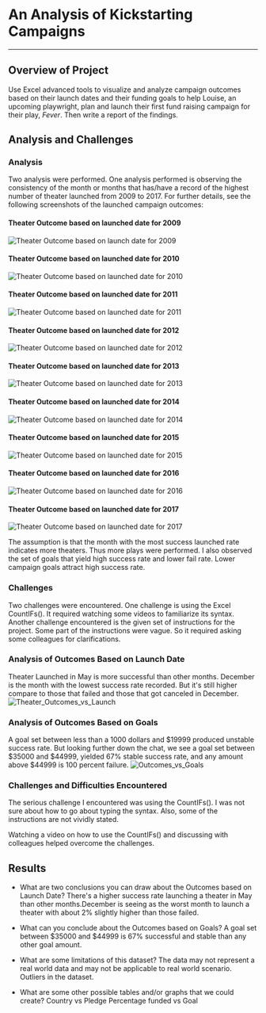 # An Analysis of Kickstarting Campaigns

***

## Overview of Project

Use Excel advanced tools to visualize and analyze campaign outcomes based on their launch dates and their funding goals to help Louise, an upcoming playwright, plan and launch their first fund raising campaign for their play, *Fever*. Then write a report of the findings.

## Analysis and Challenges

### Analysis

Two analysis were performed. One analysis performed is observing the consistency of the month or months that has/have a record of the highest number of theater launched from 2009 to 2017. For further details, see the following screenshots of the launched campaign outcomes:

#### Theater Outcome based on launched date for 2009

![**Theater Outcome based on launch date for 2009**](/Resources/Theater%20Outcome%20based%20on%20launched%20date%20for%202009.png)

#### Theater Outcome based on launched date for 2010

![**Theater Outcome based on launched date for 2010**](/Resources/Theater%20Outcome%20based%20on%20launched%20date%20for%202010.png)

#### Theater Outcome based on launched date for 2011

![**Theater Outcome based on launched date for 2011**](/Resources/Theater%20Outcome%20based%20on%20launched%20date%20for%202011.png)

#### Theater Outcome based on launched date for 2012

![**Theater Outcome based on launched date for 2012**](/Resources/Theater%20Outcome%20based%20on%20launched%20date%20for%202012.png)

#### Theater Outcome based on launched date for 2013

![**Theater Outcome based on launched date for 2013**](/Resources/Theater%20Outcome%20based%20on%20launched%20date%20for%202013.png)

#### Theater Outcome based on launched date for 2014

![**Theater Outcome based on launched date for 2014**](/Resources/Theater%20Outcome%20based%20on%20launched%20date%20for%202014.png)

#### Theater Outcome based on launched date for 2015

![**Theater Outcome based on launched date for 2015**](/Resources/Theater%20Outcome%20based%20on%20launched%20date%20for%202015.png)

#### Theater Outcome based on launched date for 2016

![**Theater Outcome based on launched date for 2016**](/Resources/Theater%20Outcome%20based%20on%20launched%20date%20for%202016.png)

#### Theater Outcome based on launched date for 2017

![**Theater Outcome based on launched date for 2017**](/Resources/Theater%20Outcome%20based%20on%20launched%20date%20for%202017.png)

The assumption is that the month with the most success launched rate indicates more theaters. Thus more plays were performed. I also observed the set of goals that yield high success rate and lower fail rate. Lower campaign goals attract high success rate.

### Challenges

Two challenges were encountered. One challenge is using the Excel CountIFs(). It required watching some videos to familiarize its syntax. Another challenge encountered is the given set of instructions for the project. Some part of the instructions were vague. So it required asking some colleagues for clarifications.

### Analysis of Outcomes Based on Launch Date

Theater Launched in May is more successful than other months. December is the month with the lowest success rate recorded. But it's still higher compare to those that failed and those that got canceled in December.
![**Theater_Outcomes_vs_Launch**](/Resources/Theater_Outcomes_vs_Launch.png)

### Analysis of Outcomes Based on Goals

A goal set between less than a 1000 dollars and $19999 produced unstable success rate. But looking further down the chat, we see a goal set between $35000 and $44999, yielded 67% stable success rate, and any amount above $44999 is 100 percent failure.
![**Outcomes_vs_Goals**](/Resources/Outcomes_vs_Goals.png)

### Challenges and Difficulties Encountered

The serious challenge I encountered was using the CountIFs(). I was not sure about how to go about typing the syntax. Also, some of the instructions are not vividly stated.

Watching a video on how to use the CountIFs() and discussing with colleagues helped overcome the challenges.

## Results

- What are two conclusions you can draw about the Outcomes based on Launch Date?
There's a higher success rate launching a theater in May than other months.December is seeing as the worst month to launch a theater with about 2% slightly higher than those failed.

- What can you conclude about the Outcomes based on Goals?
A goal set between $35000 and $44999 is 67% successful and stable than any other goal amount.

- What are some limitations of this dataset?
The data may not represent a real world data and may not be applicable to real world scenario. Outliers in the dataset.

- What are some other possible tables and/or graphs that we could create?
Country vs Pledge
Percentage funded vs Goal
